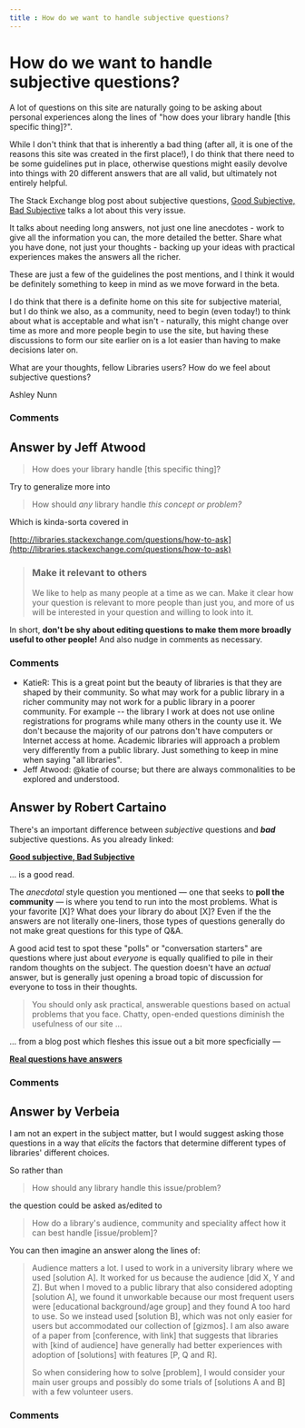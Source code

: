 ```yaml
---
title : How do we want to handle subjective questions?
---
```

How do we want to handle subjective questions?
=====================
A lot of questions on this site are naturally going to be asking about
personal experiences along the lines of "how does your library handle
[this specific thing]?".

While I don't think that that is inherently a bad thing (after all, it
is one of the reasons this site was created in the first place!), I do
think that there need to be some guidelines put in place, otherwise
questions might easily devolve into things with 20 different answers
that are all valid, but ultimately not entirely helpful.

The Stack Exchange blog post about subjective questions, [Good
Subjective, Bad
Subjective](http://blog.stackoverflow.com/2010/09/good-subjective-bad-subjective/)
talks a lot about this very issue.

It talks about needing long answers, not just one line anecdotes - work
to give all the information you can, the more detailed the better. Share
what you have done, not just your thoughts - backing up your ideas with
practical experiences makes the answers all the richer.

These are just a few of the guidelines the post mentions, and I think it
would be definitely something to keep in mind as we move forward in the
beta.

I do think that there is a definite home on this site for subjective
material, but I do think we also, as a community, need to begin (even
today!) to think about what is acceptable and what isn't - naturally,
this might change over time as more and more people begin to use the
site, but having these discussions to form our site earlier on is a lot
easier than having to make decisions later on.

What are your thoughts, fellow Libraries users? How do we feel about
subjective questions?

Ashley Nunn

### Comments ###


Answer by Jeff Atwood
----------------
> How does your library handle [this specific thing]?

Try to generalize more into

> How should *any* library handle *this concept or problem?*

Which is kinda-sorta covered in

[http://libraries.stackexchange.com/questions/how-to-ask](http://libraries.stackexchange.com/questions/how-to-ask)

> ### Make it relevant to others
>
> We like to help as many people at a time as we can. Make it clear how
> your question is relevant to more people than just you, and more of us
> will be interested in your question and willing to look into it.

In short, **don't be shy about editing questions to make them more
broadly useful to other people!** And also nudge in comments as
necessary.

### Comments ###
* KatieR: This is a great point but the beauty of libraries is that they are
shaped by their community. So what may work for a public library in a
richer community may not work for a public library in a poorer
community. For example -- the library I work at does not use online
registrations for programs while many others in the county use it. We
don't because the majority of our patrons don't have computers or
Internet access at home. Academic libraries will approach a problem very
differently from a public library. Just something to keep in mine when
saying "all libraries".
* Jeff Atwood: @katie of course; but there are always commonalities to be explored and
understood.

Answer by Robert Cartaino
----------------
There's an important difference between *subjective* questions and
***bad*** subjective questions. As you already linked:

[**Good subjective, Bad
Subjective**](http://blog.stackoverflow.com/2010/09/good-subjective-bad-subjective/)

… is a good read.

The *anecdotal* style question you mentioned — one that seeks to **poll
the community** — is where you tend to run into the most problems. What
is your favorite [X]? What does your library do about [X]? Even if the
the answers are not literally one-liners, those types of questions
generally do not make great questions for this type of Q&A.

A good acid test to spot these "polls" or "conversation starters" are
questions where just about *everyone* is equally qualified to pile in
their random thoughts on the subject. The question doesn't have an
*actual* answer, but is generally just opening a broad topic of
discussion for everyone to toss in their thoughts.

> You should only ask practical, answerable questions based on actual
> problems that you face. Chatty, open-ended questions diminish the
> usefulness of our site …

… from a blog post which fleshes this issue out a bit more specficially
—

[**Real questions have
answers**](http://blog.stackoverflow.com/2011/01/real-questions-have-answers/)

### Comments ###

Answer by Verbeia
----------------
I am not an expert in the subject matter, but I would suggest asking
those questions in a way that *elicits* the factors that determine
different types of libraries' different choices.

So rather than

> How should any library handle this issue/problem?

the question could be asked as/edited to

> How do a library's audience, community and speciality affect how it
> can best handle [issue/problem]?

You can then imagine an answer along the lines of:

> Audience matters a lot. I used to work in a university library where
> we used [solution A]. It worked for us because the audience [did X, Y
> and Z]. But when I moved to a public library that also considered
> adopting [solution A], we found it unworkable because our most
> frequent users were [educational background/age group] and they found
> A too hard to use. So we instead used [solution B], which was not only
> easier for users but accommodated our collection of [gizmos]. I am
> also aware of a paper from [conference, with link] that suggests that
> libraries with [kind of audience] have generally had better
> experiences with adoption of [solutions] with features [P, Q and R].
>
> So when considering how to solve [problem], I would consider your main
> user groups and possibly do some trials of [solutions A and B] with a
> few volunteer users.

### Comments ###

